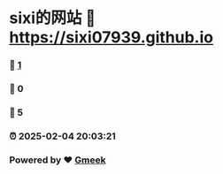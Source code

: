 # sixi的网站 :link: https://sixi07939.github.io 
### :page_facing_up: [1](https://sixi07939.github.io/tag.html) 
### :speech_balloon: 0 
### :hibiscus: 5 
### :alarm_clock: 2025-02-04 20:03:21 
### Powered by :heart: [Gmeek](https://github.com/Meekdai/Gmeek)
